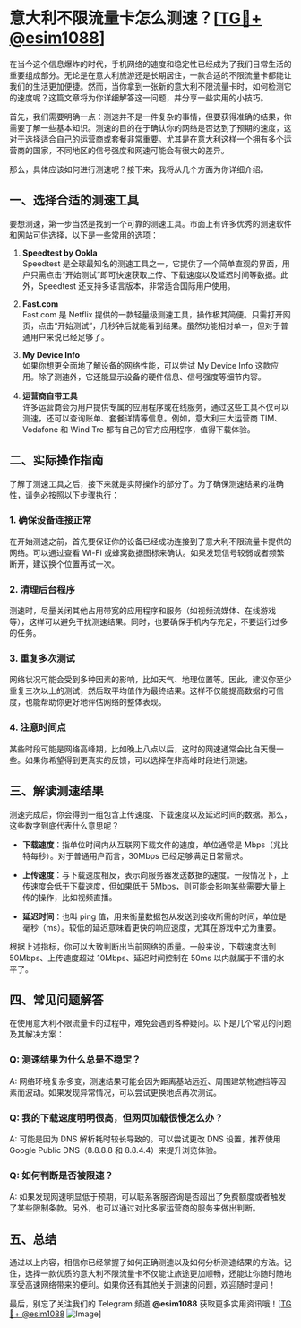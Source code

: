 # 意大利不限流量卡怎么测速？[[TG💪+ @esim1088](https://t.me/s/esim1088)]

在当今这个信息爆炸的时代，手机网络的速度和稳定性已经成为了我们日常生活的重要组成部分。无论是在意大利旅游还是长期居住，一款合适的不限流量卡都能让我们的生活更加便捷。然而，当你拿到一张新的意大利不限流量卡时，如何检测它的速度呢？这篇文章将为你详细解答这一问题，并分享一些实用的小技巧。

首先，我们需要明确一点：测速并不是一件复杂的事情，但要获得准确的结果，你需要了解一些基本知识。测速的目的在于确认你的网络是否达到了预期的速度，这对于选择适合自己的运营商或套餐非常重要。尤其是在意大利这样一个拥有多个运营商的国家，不同地区的信号强度和网速可能会有很大的差异。

那么，具体应该如何进行测速呢？接下来，我将从几个方面为你详细介绍。

## 一、选择合适的测速工具

要想测速，第一步当然是找到一个可靠的测速工具。市面上有许多优秀的测速软件和网站可供选择，以下是一些常用的选项：

1. **Speedtest by Ookla**  
   Speedtest 是全球最知名的测速工具之一，它提供了一个简单直观的界面，用户只需点击“开始测试”即可快速获取上传、下载速度以及延迟时间等数据。此外，Speedtest 还支持多语言版本，非常适合国际用户使用。

2. **Fast.com**  
   Fast.com 是 Netflix 提供的一款轻量级测速工具，操作极其简便。只需打开网页，点击“开始测试”，几秒钟后就能看到结果。虽然功能相对单一，但对于普通用户来说已经足够了。

3. **My Device Info**  
   如果你想更全面地了解设备的网络性能，可以尝试 My Device Info 这款应用。除了测速外，它还能显示设备的硬件信息、信号强度等细节内容。

4. **运营商自带工具**  
   许多运营商会为用户提供专属的应用程序或在线服务，通过这些工具不仅可以测速，还可以查询账单、套餐详情等信息。例如，意大利三大运营商 TIM、Vodafone 和 Wind Tre 都有自己的官方应用程序，值得下载体验。

## 二、实际操作指南

了解了测速工具之后，接下来就是实际操作的部分了。为了确保测速结果的准确性，请务必按照以下步骤执行：

### 1. 确保设备连接正常
在开始测速之前，首先要保证你的设备已经成功连接到了意大利不限流量卡提供的网络。可以通过查看 Wi-Fi 或蜂窝数据图标来确认。如果发现信号较弱或者频繁断开，建议换个位置再试一次。

### 2. 清理后台程序
测速时，尽量关闭其他占用带宽的应用程序和服务（如视频流媒体、在线游戏等），这样可以避免干扰测速结果。同时，也要确保手机内存充足，不要运行过多的任务。

### 3. 重复多次测试
网络状况可能会受到多种因素的影响，比如天气、地理位置等。因此，建议你至少重复三次以上的测试，然后取平均值作为最终结果。这样不仅能提高数据的可信度，也能帮助你更好地评估网络的整体表现。

### 4. 注意时间点
某些时段可能是网络高峰期，比如晚上八点以后，这时的网速通常会比白天慢一些。如果你希望得到更真实的反馈，可以选择在非高峰时段进行测速。

## 三、解读测速结果

测速完成后，你会得到一组包含上传速度、下载速度以及延迟时间的数据。那么，这些数字到底代表什么意思呢？

- **下载速度**：指单位时间内从互联网下载文件的速度，单位通常是 Mbps（兆比特每秒）。对于普通用户而言，30Mbps 已经足够满足日常需求。
  
- **上传速度**：与下载速度相反，表示向服务器发送数据的速度。一般情况下，上传速度会低于下载速度，但如果低于 5Mbps，则可能会影响某些需要大量上传的操作，比如视频直播。

- **延迟时间**：也叫 ping 值，用来衡量数据包从发送到接收所需的时间，单位是毫秒（ms）。较低的延迟意味着更快的响应速度，尤其在游戏中尤为重要。

根据上述指标，你可以大致判断出当前网络的质量。一般来说，下载速度达到 50Mbps、上传速度超过 10Mbps、延迟时间控制在 50ms 以内就属于不错的水平了。

## 四、常见问题解答

在使用意大利不限流量卡的过程中，难免会遇到各种疑问。以下是几个常见的问题及其解决方案：

### Q: 测速结果为什么总是不稳定？
A: 网络环境复杂多变，测速结果可能会因为距离基站远近、周围建筑物遮挡等因素而波动。如果发现异常情况，可以尝试更换地点再次测试。

### Q: 我的下载速度明明很高，但网页加载很慢怎么办？
A: 可能是因为 DNS 解析耗时较长导致的。可以尝试更改 DNS 设置，推荐使用 Google Public DNS（8.8.8.8 和 8.8.4.4）来提升浏览体验。

### Q: 如何判断是否被限速？
A: 如果发现网速明显低于预期，可以联系客服咨询是否超出了免费额度或者触发了某些限制条款。另外，也可以通过对比多家运营商的服务来做出判断。

## 五、总结

通过以上内容，相信你已经掌握了如何正确测速以及如何分析测速结果的方法。记住，选择一款优质的意大利不限流量卡不仅能让旅途更加顺畅，还能让你随时随地享受高速网络带来的便利。如果你还有其他关于测速的问题，欢迎随时提问！

最后，别忘了关注我们的 Telegram 频道 **@esim1088** 获取更多实用资讯哦！[[TG💪+ @esim1088](https://t.me/s/esim1088) ![Image](https://i.postimg.cc/4NQfJmqS/Snipaste-2025-05-13-00-14-12.png)]